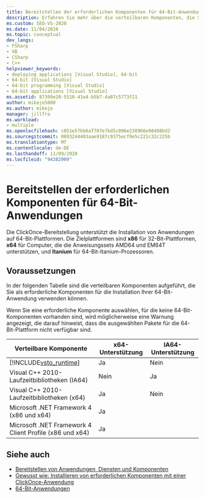 ```yaml
---
title: Bereitstellen der erforderlichen Komponenten für 64-Bit-Anwendungen | Microsoft-Dokumentation
description: Erfahren Sie mehr über die verteilbaren Komponenten, die Sie als Voraussetzungen für die ClickOnce-Bereitstellung von Anwendungen auf 64-Bit-Plattformen verwenden können.
ms.custom: SEO-VS-2020
ms.date: 11/04/2016
ms.topic: conceptual
dev_langs:
- FSharp
- VB
- CSharp
- C++
helpviewer_keywords:
- deploying applications [Visual Studio], 64-bit
- 64-bit [Visual Studio]
- 64-bit programming [Visual Studio]
- 64-bit applications [Visual Studio]
ms.assetid: 87399e20-5510-41e4-b5b7-4a87c5773f21
author: mikejo5000
ms.author: mikejo
manager: jillfra
ms.workload:
- multiple
ms.openlocfilehash: c051e57bb6af707e7bd5c096e230966e98498bd2
ms.sourcegitcommit: 0893244403aae9187c9375ecf0e5c221c32c225b
ms.translationtype: MT
ms.contentlocale: de-DE
ms.lasthandoff: 11/09/2020
ms.locfileid: "94382909"
---
```

# <a name="deploy-prerequisites-for-64-bit-applications"></a>Bereitstellen der erforderlichen Komponenten für 64-Bit-Anwendungen
Die ClickOnce-Bereitstellung unterstützt die Installation von Anwendungen auf 64-Bit-Plattformen. Die Zielplattformen sind **x86** für 32-Bit-Plattformen, **x64** für Computer, die die Anweisungssets AMD64 und EM64T unterstützen, und **Itanium** für 64-Bit-Itanium-Prozessoren.

## <a name="prerequisites"></a>Voraussetzungen
 In der folgenden Tabelle sind die verteilbaren Komponenten aufgeführt, die Sie als erforderliche Komponenten für die Installation Ihrer 64-Bit-Anwendung verwenden können.

 Wenn Sie eine erforderliche Komponente auswählen, für die keine 64-Bit-Komponenten vorhanden sind, wird möglicherweise eine Warnung angezeigt, die darauf hinweist, dass die ausgewählten Pakete für die 64-Bit-Plattform nicht verfügbar sind.

| Verteilbare Komponente | x64-Unterstützung | IA64-Unterstützung |
| - |-------------|--------------|
| [!INCLUDE[vsto_runtime](../deployment/includes/vsto_runtime_md.md)] | Ja | Nein  |
| Visual C++ 2010-Laufzeitbibliotheken (IA64) | Nein  | Ja |
| Visual C++ 2010-Laufzeitbibliotheken (x64) | Ja | Nein  |
| Microsoft .NET Framework 4 (x86 und x64) | Ja | |
| Microsoft .NET Framework 4 Client Profile (x86 und x64) | Ja | |

## <a name="see-also"></a>Siehe auch
- [Bereitstellen von Anwendungen, Diensten und Komponenten](../deployment/deploying-applications-services-and-components.md)
- [Gewusst wie: Installieren von erforderlichen Komponenten mit einer ClickOnce-Anwendung](../deployment/how-to-install-prerequisites-with-a-clickonce-application.md)
- [64-Bit-Anwendungen](/dotnet/framework/64-bit-apps)